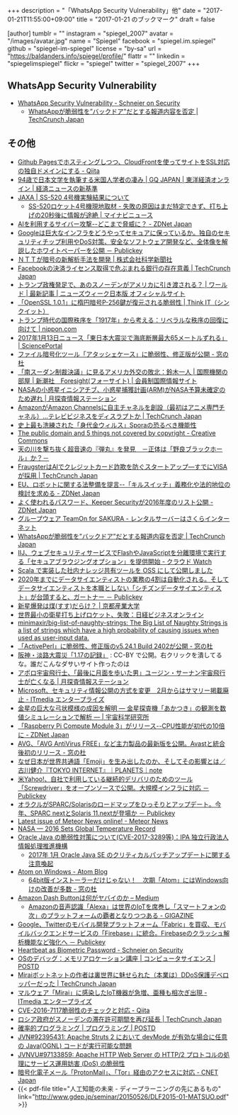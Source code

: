 +++
description = "「WhatsApp Security Vulnerability」他"
date = "2017-01-21T11:55:00+09:00"
title = "2017-01-21 のブックマーク"
draft = false

[author]
  tumblr = ""
  instagram = "spiegel_2007"
  avatar = "/images/avatar.jpg"
  name = "Spiegel"
  facebook = "spiegel.im.spiegel"
  github = "spiegel-im-spiegel"
  license = "by-sa"
  url = "https://baldanders.info/spiegel/profile/"
  flattr = ""
  linkedin = "spiegelimspiegel"
  flickr = "spiegel"
  twitter = "spiegel_2007"
+++

## WhatsApp Security Vulnerability

- [WhatsApp Security Vulnerability - Schneier on Security](https://www.schneier.com/blog/archives/2017/01/whatsapp_securi.html)
    - [WhatsAppが脆弱性を”バックドア”だとする報道内容を否定 | TechCrunch Japan](http://jp.techcrunch.com/2017/01/15/20170113encrypted-messaging-platform-whatsapp-denies-backdoor-claim/)

## その他

- [Github Pagesでホスティングしつつ、CloudFrontを使ってサイトをSSL対応の独自ドメインにする - Qiita](http://qiita.com/kechol/items/9609e1ab4a673e05b613)
- [94歳で日本文学を執筆する米国人学者の凄み | GQ JAPAN | 東洋経済オンライン | 経済ニュースの新基準](http://toyokeizai.net/articles/-/152927)
- [JAXA | SS-520 4号機実験結果について](http://www.jaxa.jp/press/2017/01/20170115_ss-520-4_j.html)
    - [SS-520ロケット4号機現地取材 - 失敗の原因はまだ特定できず、打ち上げの20秒後に情報が途絶 | マイナビニュース](http://news.mynavi.jp/articles/2017/01/15/ss520_04_04/)
- [AIを利用するサイバー攻撃--どこまで脅威に？ - ZDNet Japan](http://japan.zdnet.com/article/35094938/)
- [Googleは巨大なインフラをどうやってセキュアに保っているか。独自のセキュリティチップ利用やDoS対策、安全なソフトウェア開発など、全体像を解説したホワイトペーパーを公開 － Publickey](http://www.publickey1.jp/blog/17/googledos.html)
- [ＮＴＴが暗号の新解析手法を開発 | 株式会社科学新聞社](http://sci-news.co.jp/news/%ef%bd%8e%ef%bd%94%ef%bd%94%e3%81%8c%e6%9a%97%e5%8f%b7%e3%81%ae%e6%96%b0%e8%a7%a3%e6%9e%90%e6%89%8b%e6%b3%95%e3%82%92%e9%96%8b%e7%99%ba/)
- [Facebookの決済ライセンス取得で危ぶまれる銀行の存在意義 | TechCrunch Japan](http://jp.techcrunch.com/2017/01/14/20170112what-facebooks-european-payment-license-could-mean-for-banks/)
- [トランプ政権発足で、あのスノーデンがアメリカに引き渡される？ | ワールド | 最新記事 | ニューズウィーク日本版 オフィシャルサイト](http://www.newsweekjapan.jp/stories/world/2017/01/post-6717.php)
- [「OpenSSL 1.0.1」に楕円暗号P-256鍵が復元される脆弱性 | Think IT（シンクイット）](https://thinkit.co.jp/news/bn/11235)
- [トランプ時代の国際秩序を「1917年」から考える：リベラルな秩序の回復に向けて | nippon.com](http://www.nippon.com/ja/in-depth/a05303/)
- [2017年1月13日ニュース「東日本大震災で海底断層最大65メートルずれる」 | SciencePortal](http://scienceportal.jst.go.jp/news/newsflash_review/newsflash/2017/01/20170113_02.html)
- [ファイル暗号化ツール「アタッシェケース」に脆弱性、修正版が公開 - 窓の杜](http://forest.watch.impress.co.jp/docs/news/1038941.html)
- [「南スーダン制裁決議」に見るアメリカ外交の敗北：鈴木一人 | 国際機関の部屋 | 新潮社　Foresight(フォーサイト) | 会員制国際情報サイト](http://www.fsight.jp/articles/-/41908)
- [NASAの小惑星イニシアチブ、小惑星捕獲計画(ARM)がNASA予算未確定のため遅れ | 月探査情報ステーション](http://moonstation.jp/blog/asteroidexp/asteroidinitiative/arm-mission-will-delay-due-to-uncertainty-of-2017-budget)
- [AmazonがAmazon Channelsに自主チャネルを創設（最初はアニメ専門チャネル）…テレビビジネスをディスラプトか | TechCrunch Japan](http://jp.techcrunch.com/2017/01/13/20170112amazon-launches-the-first-of-its-own-subscription-vod-channels-anime-strike/)
- [史上最も洗練された「身代金ウィルス」Sporaの恐るべき機能性](http://blogos.com/article/205763/)
- [The public domain and 5 things not covered by copyright - Creative Commons](https://creativecommons.org/2017/01/16/public-domain-5-things-not-covered-copyright/)
- [天の川を撃ち抜く超音速の『弾丸』を発見　－正体は「野良ブラックホール」か？－](http://www.nro.nao.ac.jp/news/2017/0116-yamada.html)
- [FraugsterはAIでクレジットカード詐欺を防ぐスタートアップ―すでにVISAが採用 | TechCrunch Japan](http://jp.techcrunch.com/2017/01/17/20170116fraugster/)
- [EU、ロボットに関する法整備を提言--「キルスイッチ」義務化や法的地位の検討を求める - ZDNet Japan](http://japan.zdnet.com/article/35095025/)
- [よく使われるパスワード、Keeper Securityが2016年度のリスト公開 - ZDNet Japan](http://japan.zdnet.com/article/35095018/)
- [グループウェア TeamOn for SAKURA - レンタルサーバーはさくらインターネット](http://www.sakura.ne.jp/function/teamon.html)
- [WhatsAppが脆弱性を”バックドア”だとする報道内容を否定 | TechCrunch Japan](http://jp.techcrunch.com/2017/01/15/20170113encrypted-messaging-platform-whatsapp-denies-backdoor-claim/)
- [IIJ、ウェブセキュリティサービスでFlashやJavaScriptを分離環境で実行する「セキュアブラウジングオプション」を提供開始 - クラウド Watch](http://cloud.watch.impress.co.jp/docs/news/1039162.html)
- [Scala で実装した社内ナレッジ共有ツールを OSS にして公開しました](http://tech.atware.co.jp/sharedocs/)
- [2020年までにデータサイエンティストの業務の4割は自動化される。そしてデータサイエンティストを本職としない「シチズンデータサイエンティスト」が台頭すると、ガートナー － Publickey](http://www.publickey1.jp/blog/17/20204.html)
- [新星爆発は煤(すす)だらけ？ | 京都産業大学](http://www.kyoto-su.ac.jp/news/20170116_859_nova_s.html)
- [世界最小の衛星打ち上げロケット、失敗：日経ビジネスオンライン](http://business.nikkeibp.co.jp/atcl/opinion/15/217467/011600042/?rt=nocnt)
- [minimaxir/big-list-of-naughty-strings: The Big List of Naughty Strings is a list of strings which have a high probability of causing issues when used as user-input data.](https://github.com/minimaxir/big-list-of-naughty-strings)
- [「ActivePerl」に脆弱性、修正版のv5.24.1 Build 2402が公開 - 窓の杜](http://forest.watch.impress.co.jp/docs/news/1039508.html)
- [阪神・淡路大震災「1.17の記録」](http://kobe117shinsai.jp/) : CC-BY で公開。右クリックを潰してるな。誰だこんなダサいサイト作ったのは
- [アポロ宇宙飛行士、「最後に月面を歩いた男」ユージン・サーナン宇宙飛行士が亡くなる | 月探査情報ステーション](http://moonstation.jp/blog/lunarexp/apollo/eugene-cernan-the-last-man-on-the-moon-dies)
- [Microsoft、セキュリティ情報公開の方式を変更　2月からはサマリー掲載廃止 - ITmedia エンタープライズ](http://www.itmedia.co.jp/enterprise/articles/1701/17/news071.html)
- [金星の巨大な弓状模様の成因を解明 ― 金星探査機「あかつき」の観測を数値シミュレーションで解析 ― | 宇宙科学研究所](http://www.isas.jaxa.jp/topics/000826.html)
- [「Raspberry Pi Compute Module 3」がリリース--CPU性能が初代の10倍に - ZDNet Japan](http://japan.zdnet.com/article/35095075/)
- [AVG、「AVG AntiVirus FREE」など主力製品の最新版を公開。Avastと統合後初のリリース - 窓の杜](http://forest.watch.impress.co.jp/docs/news/1039393.html)
- [なぜ日本が世界共通語「Emoji」を生み出したのか、そしてその影響とは／古川健介『TOKYO INTERNET』｜PLANETS｜note](https://note.mu/wakusei2nd/n/n562b7d525897)
- [米Yahoo!、自社で利用している継続的デリバリのためのツール「Screwdriver」をオープンソースで公開。大規模インフラに対応 － Publickey](http://www.publickey1.jp/blog/17/yahooscrewdriver.html)
- [オラクルがSPARC/Solarisのロードマップをひっそりとアップデート。今年、SPARC nextとSolaris 11.nextが登場か － Publickey](http://www.publickey1.jp/blog/17/sparcsolarissparc_nextsolaris_11next.html)
- [Latest issue of Meteor News online! - Meteor News](http://meteornews.org/latest-issue-meteor-news-online/)
- [NASA — 2016 Sets Global Temperature Record](http://nasa.tumblr.com/post/156043559159/2016-sets-global-temperature-record)
- [Oracle Java の脆弱性対策について(CVE-2017-3289等)：IPA 独立行政法人 情報処理推進機構](http://www.ipa.go.jp/security/ciadr/vul/20170118-jre.html)
    - [2017年 1月 Oracle Java SE のクリティカルパッチアップデートに関する注意喚起](http://www.jpcert.or.jp/at/2017/at170005.html)
- [Atom on Windows - Atom Blog](http://blog.atom.io/2017/01/18/atom-on-windows.html)
    - [64bit版インストーラーだけじゃない！　次期「Atom」にはWindows向けの改善が多数 - 窓の杜](http://forest.watch.impress.co.jp/docs/news/1039820.html)
- [Amazon Dash Buttonは何がヤバイのか – Medium](https://medium.com/@tokoroten/-4fb29f42041d)
    - [Amazonの音声認識「Alexa」は世界のIoTを席巻し「スマートフォンの次」のプラットフォームの覇者となりつつある - GIGAZINE](http://gigazine.net/news/20170117-amazon-alexa-expanding/)
- [Google、Twitterのモバイル開発プラットフォーム「Fabric」を買収、モバイルバックエンドサービスの「Firebase」に統合。Firebaseのクラッシュ解析機能など強化へ － Publickey](http://www.publickey1.jp/blog/17/googletwitterfabricfirebasefirebase.html)
- [Heartbeat as Biometric Password - Schneier on Security](https://www.schneier.com/blog/archives/2017/01/heartbeat_as_bi.html)
- [OSのデバッグ：メモリアロケーション講座 | コンピュータサイエンス | POSTD](http://postd.cc/debugging_your_operating_system/)
- [Miraiボットネットの作者は裏世界に魅せられた（本業は）DDoS保護デベロッパーだった | TechCrunch Japan](http://jp.techcrunch.com/2017/01/19/20170118mirai-botnet-creator-unmasked-as-ddos-protection-developer-tempted-by-the-dark-side/)
- [マルウェア「Mirai」に感染したIoT機器が急増、亜種も相次ぎ出現 - ITmedia エンタープライズ](http://www.itmedia.co.jp/enterprise/articles/1610/20/news061.html)
- [CVE-2016-7117脆弱性のチェックと対応 - Qiita](http://qiita.com/shouta-dev/items/64425cf12a0c6caf8b38)
- [ロシア政府がスノーデンの滞在許可期間を再び延長 | TechCrunch Japan](http://jp.techcrunch.com/2017/01/20/20170118russia-extends-snowdens-temporary-residency-for-few-more-years/)
- [確率的プログラミング | プログラミング | POSTD](http://postd.cc/probabilistic-programming/)
- [JVN#92395431: Apache Struts 2 において devMode が有効な場合に任意の Java(OGNL) コードが実行可能な問題](http://jvn.jp/jp/JVN92395431/)
- [JVNVU#97133859: Apache HTTP Web Server の HTTP/2 プロトコルの処理にサービス運用妨害 (DoS) の脆弱性](http://jvn.jp/vu/JVNVU97133859/)
- [暗号化電子メール「ProtonMail」、「Tor」経由のアクセスに対応 - CNET Japan](http://japan.cnet.com/news/service/35095289/)
- {{< pdf-file title="人工知能の未来 -­ ディープラーニングの先にあるもの" link="http://www.gdep.jp/seminar/20150526/DLF2015-01-MATSUO.pdf" >}}
